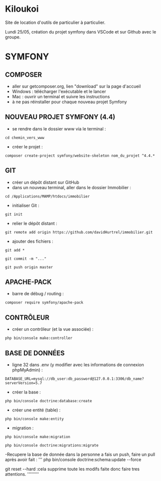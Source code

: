 # Kiloukoi
Site de location d'outils de particulier à particulier.

Lundi 25/05, création du projet symfony dans VSCode et sur Github avec le groupe.

# SYMFONY

## COMPOSER

- aller sur getcomposer.org, lien "download" sur la page d'accueil
- Windows : télécharger l'exécutable et le lancer
- Mac : ouvrir un terminal et suivre les instructions
- à ne pas réinstaller pour chaque nouveau projet Symfony

## NOUVEAU PROJET SYMFONY (4.4)

- se rendre dans le dossier www via le terminal :
```
cd chemin_vers_www
```
- créer le projet :
```
composer create-project symfony/website-skeleton nom_du_projet ^4.4.*
```
## GIT

- créer un dépôt distant sur GitHub
- dans un nouveau terminal, aller dans le dossier Immobilier :
```
cd /Applications/MAMP/htdocs/immobilier
```
- initialiser Git :
```
git init
```
- relier le dépôt distant :
```
git remote add origin https://github.com/davidHurtrel/immobilier.git
```
- ajouter des fichiers :
```
git add *
```
```
git commit -m "..."
```
```
git push origin master
```

## APACHE-PACK

- barre de débug / routing :
```
composer require symfony/apache-pack
```

## CONTRÔLEUR

- créer un contrôleur (et la vue associée) :
```
php bin/console make:controller
```

## BASE DE DONNÉES

- ligne 32 dans .env (y modifier avec les informations de connexion phpMyAdmin) :
```
DATABASE_URL=mysql://db_user:db_password@127.0.0.1:3306/db_name?serverVersion=5.7
```
- créer la base :
```
php bin/console doctrine:database:create
```
- créer une entité (table) :
```
php bin/console make:entity
```
- migration :
```
php bin/console make:migration
```
```
php bin/console doctrine:migrations:migrate
```
-Recupere la base de donnée dans la personne a fais un push, faire un pull après avoir fait : 
'''
php bin/console doctrine:schema:update --force

git reset --hard  :cela supprime toute les modifs faite donc faire tres attentions. 
'''''''''


